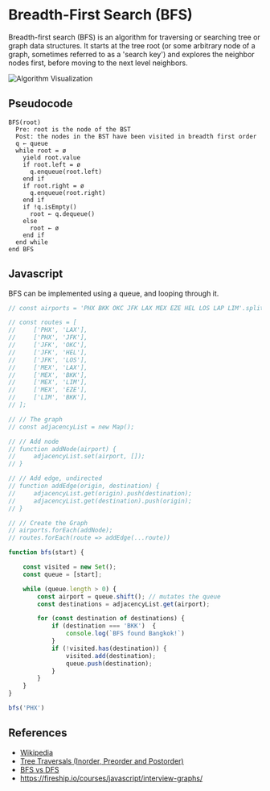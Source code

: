 # Breadth-First Search (BFS)

Breadth-first search (BFS) is an algorithm for traversing 
or searching tree or graph data structures. It starts at
the tree root (or some arbitrary node of a graph, sometimes 
referred to as a 'search key') and explores the neighbor
nodes first, before moving to the next level neighbors.

![Algorithm Visualization](https://upload.wikimedia.org/wikipedia/commons/5/5d/Breadth-First-Search-Algorithm.gif)

## Pseudocode

```text
BFS(root)
  Pre: root is the node of the BST
  Post: the nodes in the BST have been visited in breadth first order
  q ← queue
  while root = ø
    yield root.value
    if root.left = ø
      q.enqueue(root.left)
    end if
    if root.right = ø
      q.enqueue(root.right)
    end if
    if !q.isEmpty()
      root ← q.dequeue()
    else
      root ← ø
    end if
  end while
end BFS
```

## Javascript

BFS can be implemented using a queue, and looping through it.

```javascript
// const airports = 'PHX BKK OKC JFK LAX MEX EZE HEL LOS LAP LIM'.split(' ');

// const routes = [
//     ['PHX', 'LAX'],
//     ['PHX', 'JFK'],
//     ['JFK', 'OKC'],
//     ['JFK', 'HEL'],
//     ['JFK', 'LOS'],
//     ['MEX', 'LAX'],
//     ['MEX', 'BKK'],
//     ['MEX', 'LIM'],
//     ['MEX', 'EZE'],
//     ['LIM', 'BKK'],
// ];

// // The graph
// const adjacencyList = new Map();

// // Add node
// function addNode(airport) {
//     adjacencyList.set(airport, []);
// }

// // Add edge, undirected
// function addEdge(origin, destination) {
//     adjacencyList.get(origin).push(destination);
//     adjacencyList.get(destination).push(origin);
// }

// // Create the Graph
// airports.forEach(addNode);
// routes.forEach(route => addEdge(...route))

function bfs(start) {

    const visited = new Set();
    const queue = [start];

    while (queue.length > 0) {
        const airport = queue.shift(); // mutates the queue
        const destinations = adjacencyList.get(airport);

        for (const destination of destinations) {
            if (destination === 'BKK')  {
                console.log(`BFS found Bangkok!`)
            }
            if (!visited.has(destination)) {
                visited.add(destination);
                queue.push(destination);
            }
        }
    }
}

bfs('PHX')
```

## References

- [Wikipedia](https://en.wikipedia.org/wiki/Breadth-first_search)
- [Tree Traversals (Inorder, Preorder and Postorder)](https://www.geeksforgeeks.org/tree-traversals-inorder-preorder-and-postorder/)
- [BFS vs DFS](https://www.geeksforgeeks.org/bfs-vs-dfs-binary-tree/)
- https://fireship.io/courses/javascript/interview-graphs/
